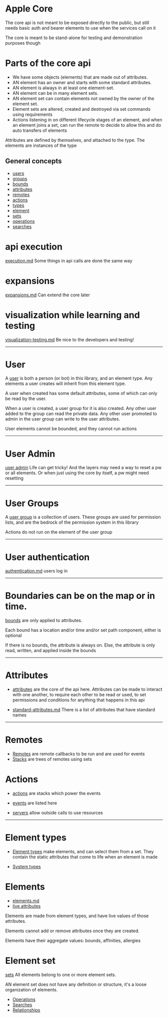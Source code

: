 # Apple Core

The core api is not meant to be exposed directly to the public, but still needs basic auth and bearer elements to use when the services call on it

The core is meant to be stand-alone for testing and demonstration purposes though

# Parts of the core api

* We have some objects (elements) that are made out of attributes.
* AN element has an owner and starts with some standard attributes. 
* AN element is always in at least one element-set.
* AN element can be in many element sets.
* AN element set can contain elements not owned by the owner of the element set.
* Element sets are altered, created and destroyed via set commands using requirements
* Actions listening in on different lifecycle stages of an element, and when an element joins a set, can run the remote to decide to allow this and do auto transfers of elements

Attributes are defined by themselves, and attached to the type. The elements are instances of the type


## General concepts


* [users](core-concepts/users.md)
* [groups](core-concepts/groups.md)
* [bounds](core-concepts/bounds.md)
* [attributes](core-concepts/attributes.md)
* [remotes](core-concepts/remotes.md)
* [actions](core-concepts/actions.md)
* [types](core-concepts/types.md)
* [element](core-concepts/element.md)
* [sets](core-concepts/sets.md)
* [operations](core-concepts/operations.md)
* [searches](core-concepts/searches.md)



# api execution
[execution.md](core-api-general/execution.md)
Some things in api calls are done the same way

# expansions
[expansions.md](core-api-general/expansions.md)
Can extend the core later

# visualization while learning and testing
[visualization-testing.md](core-api-general/visualization-testing.md)
Be nice to the developers and testing!


----------------------------------------
# User

A [user](step-0-users-groups/user-overview.md) is both a person (or bot) in this library, and an element type.
Any elements a user creates will inherit from this element type.

A user when created has some default attributes, some of which can only be read by the user.

When a user is created, a user group for it is also created. Any other user added to the group can read the private data.
Any other user promoted to admin in the user group can write to the user attributes.

User elements cannot be bounded, and they cannot run actions

---------------------------------------
# User Admin
[user admin](step-0-users-groups/user-admin-tasks.md)
Life can get tricky! And the layers may need a way to reset a pw or all elements. Or when just using the core by itself, a pw might need resetting


----------------------------------------
# User Groups

A [user group](step-0-users-groups/group-overview.md)  is a collection of users. These groups are used for permission lists, and are the bedrock of the permission system in this library

Actions do not run on the element of the user group


-----------------------------------

# User authentication
[authentication.md](core-api-general/authentication.md)
users log in

------------------------------------

# Boundaries can be on the map or in time.

[bounds](step-1-bounds/bound-overview.md) are only applied to attributes.

Each bound has a location and/or time and/or set path component, either is optional

If there is no bounds, the attribute is always on. Else, the attribute is only read, written, and applied inside the bounds

----------------------------------------

# Attributes

* [attributes](step-2-attributes/attribute-overview.md) are the core of the api here. 
Attributes can be made to interact with one another, to require each other to be read or used, to set permissions and conditions for anything that happens in this api


* [standard-attributes.md](step-2-attributes/standard-attributes.md)
There is a list of attributes that have standard names

----------------------------------------------------

# Remotes
* [Remotes](step-3-remotes/remote-overview.md) are remote callbacks to be run and are used for events 
* [Stacks](step-3-remotes/stacks.md) are trees of remotes using sets



# Actions
* [actions](step-4-actions/action-overview.md) are stacks which power the events

* [events](step-4-actions/events.md) are listed here

* [servers](step-4-actions/servers.md) allow outside calls to use resources

---------------------------------------------------------

# Element types

* [Element types](step-5-types/type-overview.md)
make elements, and can select them from a set.
They contain the static attributes that come to life when an element is made

* [System types](step-5-types/system-types.md)

# Elements
* [elements.md](step-6-elements/element-overview.md)
* [live attributes](step-6-elements/live-attribute-overview.md)


Elements are made from element types, and have live values of those attributes. 

Elements cannot add or remove attributes once they are created.

Elements have their aggregate values: bounds, affinities, allergies


# Element set
[sets](step-7-sets/set-overview.md)
All elements belong to one or more element sets.

AN element set does not have any definition or structure, it's a loose organization of elements.

* [Operations](step-7-sets/operations-overview.md)
* [Searches](step-7-sets/set-overview.md)
* [Relationships](step-7-sets/relationship-overview.md)




